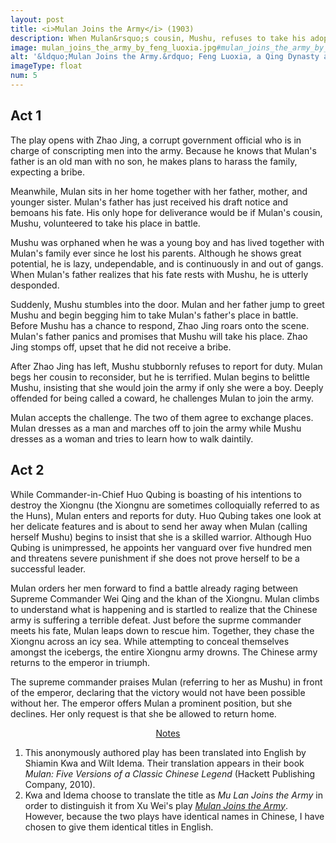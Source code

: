 ```yaml
---
layout: post
title: <i>Mulan Joins the Army</i> (1903)
description: When Mulan&rsquo;s cousin, Mushu, refuses to take his adopted father&rsquo;s place in battle, Mulan joins the army in Mushu&rsquo;s stead to fight against the Huns.
image: mulan_joins_the_army_by_feng_luoxia.jpg#mulan_joins_the_army_by_feng_luoxia_fullsize.jpg
alt: '&ldquo;Mulan Joins the Army.&rdquo; Feng Luoxia, a Qing Dynasty artist, completed this painting in 1900 (Public domain).'
imageType: float
num: 5
---
```


<h2>Act 1</h2>

The play opens with Zhao Jing, a corrupt government official who is in charge of conscripting men into the army. Because he knows that Mulan's father is an old man with no son, he makes plans to harass the family, expecting a bribe.

Meanwhile, Mulan sits in her home together with her father, mother, and younger sister. Mulan's father has just received his draft notice and bemoans his fate. His only hope for deliverance would be if Mulan's cousin, Mushu, volunteered to take his place in battle.

Mushu was orphaned when he was a young boy and has lived together with Mulan's family ever since he lost his parents. Although he shows great potential, he is lazy, undependable, and is continuously in and out of gangs. When Mulan's father realizes that his fate rests with Mushu, he is utterly desponded.

Suddenly, Mushu stumbles into the door. Mulan and her father jump to greet Mushu and begin begging him to take Mulan's father's place in battle. Before Mushu has a chance to respond, Zhao Jing roars onto the scene. Mulan's father panics and promises that Mushu will take his place. Zhao Jing stomps off, upset that he did not receive a bribe.

After Zhao Jing has left, Mushu stubbornly refuses to report for duty. Mulan begs her cousin to reconsider, but he is terrified. Mulan begins to belittle Mushu, insisting that she would join the army if only she were a boy. Deeply offended for being called a coward, he challenges Mulan to join the army.

Mulan accepts the challenge. The two of them agree to exchange places. Mulan dresses as a man and marches off to join the army while Mushu dresses as a woman and tries to learn how to walk daintily.


<h2>Act 2</h2>

While Commander-in-Chief Huo Qubing is boasting of his intentions to destroy the Xiongnu (the Xiongnu are sometimes colloquially referred to as the Huns), Mulan enters and reports for duty. Huo Qubing takes one look at her delicate features and is about to send her away when Mulan (calling herself Mushu) begins to insist that she is a skilled warrior. Although Huo Qubing is unimpressed, he appoints her vanguard over five hundred men and threatens severe punishment if she does not prove herself to be a successful leader.

Mulan orders her men forward to find a battle already raging between Supreme Commander Wei Qing and the khan of the Xiongnu. Mulan climbs to understand what is happening and is startled to realize that the Chinese army is suffering a terrible defeat. Just before the suprme commander meets his fate, Mulan leaps down to rescue him. Together, they chase the Xiongnu across an icy sea. While attempting to conceal themselves amongst the icebergs, the entire Xiongnu army drowns. The Chinese army returns to the emperor in triumph.

The supreme commander praises Mulan (referring to her as Mushu) in front of the emperor, declaring that the victory would not have been possible without her. The emperor offers Mulan a prominent position, but she declines. Her only request is that she be allowed to return home.

<center><a href="javascript:toggle_note();">Notes <i class="fa fa-angle-down" id="show_note_icon"></i><i class="fa fa-angle-up" id="hide_note_icon"></i></a></center>

<div id="note">
<ol>
<li>This anonymously authored play has been translated into English by Shiamin Kwa and Wilt Idema. Their translation appears in their book <i>Mulan: Five Versions of a Classic Chinese Legend</i> (Hackett Publishing Company, 2010).</li>
<li>Kwa and Idema choose to translate the title as <i>Mu Lan Joins the Army</i> in order to distinguish it from Xu Wei's play <i><a href="/pages/ming/mulan_joins_the_army_xu_wei">Mulan Joins the Army</a></i>. However, because the two plays have identical names in Chinese, I have chosen to give them identical titles in English.</li>
</ol>
</div>

<script type="text/javascript" src="/assets/js/toggle_note.js"></script>
